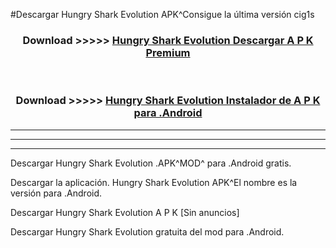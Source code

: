 #Descargar Hungry Shark Evolution  APK^Consigue la última versión cig1s



<div align="center">
<h3>Download >>>>> <a href="https://es-sites.web.app/?es= Hungry Shark Evolution ">Hungry Shark Evolution  Descargar A P K Premium</a></h3><br>

<h3>Download >>>>> <a href="https://es-sites.web.app/?es= Hungry Shark Evolution ">Hungry Shark Evolution  Instalador de A P K para .Android</a></h3>
</div>


----------------------------------------------------------

----------------------------------------------------------

----------------------------------------------------------

Descargar Hungry Shark Evolution  .APK^MOD^ para .Android gratis.

Descargar la aplicación. Hungry Shark Evolution  APK^El nombre es la versión para .Android.

Descargar Hungry Shark Evolution  A P K [Sin anuncios]

Descargar Hungry Shark Evolution  gratuita del mod para .Android.